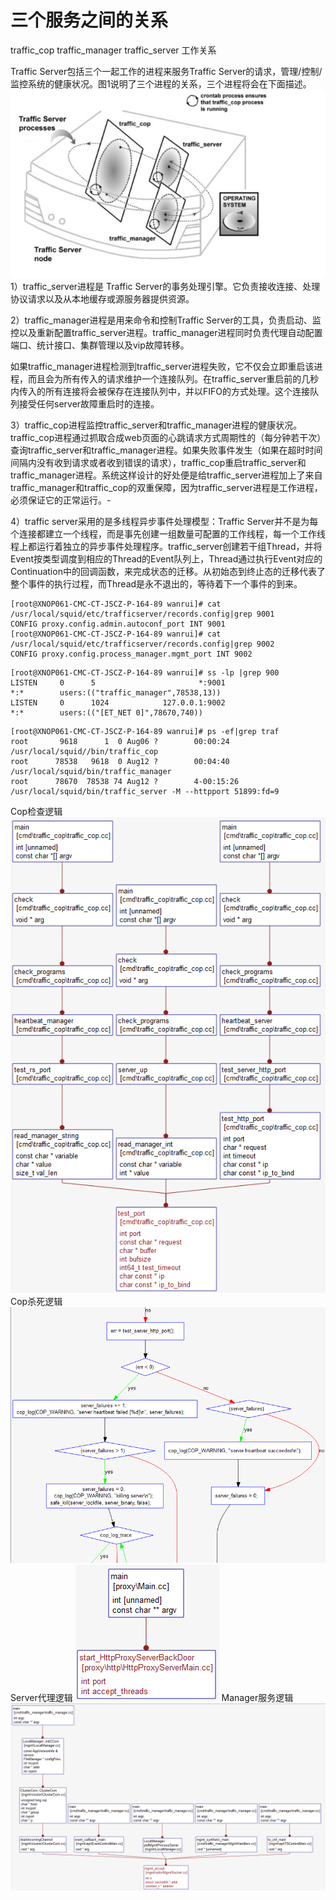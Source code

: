 # 三个服务之间的关系

traffic\_cop traffic\_manager traffic\_server 工作关系

Traffic Server包括三个一起工作的进程来服务Traffic Server的请求，管理/控制/监控系统的健康状况。图1说明了三个进程的关系，三个进程将会在下面描述。
![](/assets/进程之间的关系.jpg)
1）traffic_server进程是 Traffic Server的事务处理引擎。它负责接收连接、处理协议请求以及从本地缓存或源服务器提供资源。

2）traffic_manager进程是用来命令和控制Traffic Server的工具，负责启动、监控以及重新配置traffic_server进程。traffic_manager进程同时负责代理自动配置端口、统计接口、集群管理以及vip故障转移。

如果traffic_manager进程检测到traffic_server进程失败，它不仅会立即重启该进程，而且会为所有传入的请求维护一个连接队列。在traffic_server重启前的几秒内传入的所有连接将会被保存在连接队列中，并以FIFO的方式处理。这个连接队列接受任何server故障重启时的连接。
 

3）traffic_cop进程监控traffic_server和traffic_manager进程的健康状况。traffic_cop进程通过抓取合成web页面的心跳请求方式周期性的（每分钟若干次）查询traffic_server和traffic_manager进程。如果失败事件发生（如果在超时时间间隔内没有收到请求或者收到错误的请求），traffic_cop重启traffic_server和traffic_manager进程。系统这样设计的好处便是给traffic_server进程加上了来自traffic_manager和traffic_cop的双重保障，因为traffic_server进程是工作进程，必须保证它的正常运行。-

4）traffic server采用的是多线程异步事件处理模型：Traffic Server并不是为每个连接都建立一个线程，而是事先创建一组数量可配置的工作线程，每一个工作线程上都运行着独立的异步事件处理程序。traffic_server创建若干组Thread，并将Event按类型调度到相应的Thread的Event队列上，Thread通过执行Event对应的Continuation中的回调函数，来完成状态的迁移。从初始态到终止态的迁移代表了整个事件的执行过程，而Thread是永不退出的，等待着下一个事件的到来。

```shell
[root@XNOP061-CMC-CT-JSCZ-P-164-89 wanrui]# cat /usr/local/squid/etc/trafficserver/records.config|grep 9001
CONFIG proxy.config.admin.autoconf_port INT 9001
[root@XNOP061-CMC-CT-JSCZ-P-164-89 wanrui]# cat /usr/local/squid/etc/trafficserver/records.config|grep 9002
CONFIG proxy.config.process_manager.mgmt_port INT 9002
```

```
[root@XNOP061-CMC-CT-JSCZ-P-164-89 wanrui]# ss -lp |grep 900
LISTEN     0      5                       *:9001                     *:*        users:(("traffic_manager",78538,13))
LISTEN     0      1024            127.0.0.1:9002                     *:*        users:(("[ET_NET 0]",78670,740))
```

```
[root@XNOP061-CMC-CT-JSCZ-P-164-89 wanrui]# ps -ef|grep traf
root       9618      1  0 Aug06 ?        00:00:24 /usr/local/squid//bin/traffic_cop
root      78538   9618  0 Aug12 ?        00:04:40 /usr/local/squid/bin/traffic_manager
root      78670  78538 74 Aug12 ?        4-00:15:26 /usr/local/squid/bin/traffic_server -M --httpport 51899:fd=9
```


Cop检查逻辑
![](/assets/Cop检查逻辑.png) 
Cop杀死逻辑
![](/assets/Cop杀死逻辑.png) 
Server代理逻辑
![](/assets/Server代理逻辑.png) 
Manager服务逻辑
![](/assets/Manager服务逻辑.png) 




